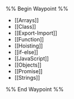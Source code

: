 %% Begin Waypoint %%
- [[Arrays]]
- [[Class]]
- [[Export-Import]]
- [[Function]]
- [[Hoisting]]
- [[if-else]]
- [[JavaScript]]
- [[Objects]]
- [[Promise]]
- [[Strings]]

%% End Waypoint %%